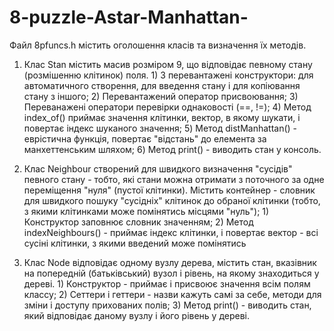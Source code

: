 # 8-puzzle-Astar-Manhattan-
Файл 8pfuncs.h містить оголошення класів та визначення їх методів.
  1. Клас Stan містить масив розміром 9, що відповідає певному стану (розмішенню клітинок) поля.
    1) 3 перевантажені конструктори: для автоматичного створення, для введення стану і для копіювання стану з іншого;
    2) Перевантажений оператор присвоювання;
    3) Переванажені оператори перевірки однаковості (==, !=);
    4) Метод index_of() приймає значення клітинки, вектор, в якому шукати, і повертає індекс шуканого значення;
    5) Метод distManhattan() - еврістична функція, повертає "відстань" до елемента за манхеттенським шляхом;
    6) Метод print() - виводить стан у консоль.
  
  2. Клас Neighbour створений для швидкого визначення "сусідів" певного стану - тобто, які стани можна отримати з поточного за одне переміщення "нуля" (пустої клітинки).
    Містить контейнер - словник для швидкого пошуку "сусідніх" клітинок до обраної клітинки (тобто, з якими клітинками може помінятись місцями "нуль");
    1) Конструктор заповнює словник значенням;
    2) Метод indexNeighbours() - приймає індекс клітинки, і повертає вектор - всі сусіні клітинки, з якими введений може помінятись
  
  3. Клас Node відповідає одному вузлу дерева, містить стан, вказівник на попередній (батьківський) вузол і рівень, на якому знаходиться у дереві.
    1) Конструктор - приймає і присвоює значення всім полям классу;
    2) Сеттери і геттери - назви кажуть самі за себе, методи для зміни і доступу прихованих полів;
    3) Метод print() - виводить стан, який відповідає даному вузлу і його рівень у дереві.
 
